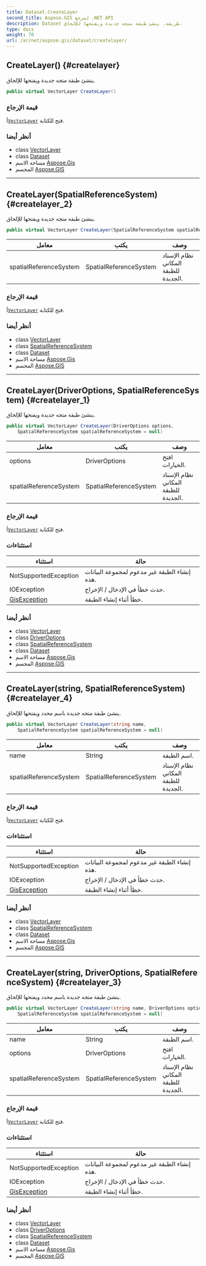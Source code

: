 ```yaml
---
title: Dataset.CreateLayer
second_title: Aspose.GIS لمرجع .NET API
description: Dataset طريقة. ينشئ طبقة متجه جديدة ويفتحها للإلحاق.
type: docs
weight: 70
url: /ar/net/aspose.gis/dataset/createlayer/
---
```

## CreateLayer() {#createlayer}

ينشئ طبقة متجه جديدة ويفتحها للإلحاق.

```csharp
public virtual VectorLayer CreateLayer()
```

### قيمة الإرجاع

أ[`VectorLayer`](../../vectorlayer/) فتح للكتابة.

### أنظر أيضا

* class [VectorLayer](../../vectorlayer/)
* class [Dataset](../)
* مساحة الاسم [Aspose.Gis](../../dataset/)
* المجسم [Aspose.GIS](../../../)

---

## CreateLayer(SpatialReferenceSystem) {#createlayer_2}

ينشئ طبقة متجه جديدة ويفتحها للإلحاق.

```csharp
public virtual VectorLayer CreateLayer(SpatialReferenceSystem spatialReferenceSystem)
```

| معامل | يكتب | وصف |
| --- | --- | --- |
| spatialReferenceSystem | SpatialReferenceSystem | نظام الإسناد المكاني للطبقة الجديدة. |

### قيمة الإرجاع

أ[`VectorLayer`](../../vectorlayer/) فتح للكتابة.

### أنظر أيضا

* class [VectorLayer](../../vectorlayer/)
* class [SpatialReferenceSystem](../../../aspose.gis.spatialreferencing/spatialreferencesystem/)
* class [Dataset](../)
* مساحة الاسم [Aspose.Gis](../../dataset/)
* المجسم [Aspose.GIS](../../../)

---

## CreateLayer(DriverOptions, SpatialReferenceSystem) {#createlayer_1}

ينشئ طبقة متجه جديدة ويفتحها للإلحاق.

```csharp
public virtual VectorLayer CreateLayer(DriverOptions options, 
    SpatialReferenceSystem spatialReferenceSystem = null)
```

| معامل | يكتب | وصف |
| --- | --- | --- |
| options | DriverOptions | افتح الخيارات. |
| spatialReferenceSystem | SpatialReferenceSystem | نظام الإسناد المكاني للطبقة الجديدة. |

### قيمة الإرجاع

أ[`VectorLayer`](../../vectorlayer/) فتح للكتابة.

### استثناءات

| استثناء | حالة |
| --- | --- |
| NotSupportedException | إنشاء الطبقة غير مدعوم لمجموعة البيانات هذه. |
| IOException | حدث خطأ في الإدخال / الإخراج. |
| [GisException](../../gisexception/) | خطأ أثناء إنشاء الطبقة. |

### أنظر أيضا

* class [VectorLayer](../../vectorlayer/)
* class [DriverOptions](../../driveroptions/)
* class [SpatialReferenceSystem](../../../aspose.gis.spatialreferencing/spatialreferencesystem/)
* class [Dataset](../)
* مساحة الاسم [Aspose.Gis](../../dataset/)
* المجسم [Aspose.GIS](../../../)

---

## CreateLayer(string, SpatialReferenceSystem) {#createlayer_4}

ينشئ طبقة متجه جديدة باسم محدد ويفتحها للإلحاق.

```csharp
public virtual VectorLayer CreateLayer(string name, 
    SpatialReferenceSystem spatialReferenceSystem = null)
```

| معامل | يكتب | وصف |
| --- | --- | --- |
| name | String | اسم الطبقة. |
| spatialReferenceSystem | SpatialReferenceSystem | نظام الإسناد المكاني للطبقة الجديدة. |

### قيمة الإرجاع

أ[`VectorLayer`](../../vectorlayer/) فتح للكتابة.

### استثناءات

| استثناء | حالة |
| --- | --- |
| NotSupportedException | إنشاء الطبقة غير مدعوم لمجموعة البيانات هذه. |
| IOException | حدث خطأ في الإدخال / الإخراج. |
| [GisException](../../gisexception/) | خطأ أثناء إنشاء الطبقة. |

### أنظر أيضا

* class [VectorLayer](../../vectorlayer/)
* class [SpatialReferenceSystem](../../../aspose.gis.spatialreferencing/spatialreferencesystem/)
* class [Dataset](../)
* مساحة الاسم [Aspose.Gis](../../dataset/)
* المجسم [Aspose.GIS](../../../)

---

## CreateLayer(string, DriverOptions, SpatialReferenceSystem) {#createlayer_3}

ينشئ طبقة متجه جديدة باسم محدد ويفتحها للإلحاق.

```csharp
public virtual VectorLayer CreateLayer(string name, DriverOptions options, 
    SpatialReferenceSystem spatialReferenceSystem = null)
```

| معامل | يكتب | وصف |
| --- | --- | --- |
| name | String | اسم الطبقة. |
| options | DriverOptions | افتح الخيارات. |
| spatialReferenceSystem | SpatialReferenceSystem | نظام الإسناد المكاني للطبقة الجديدة. |

### قيمة الإرجاع

أ[`VectorLayer`](../../vectorlayer/) فتح للكتابة.

### استثناءات

| استثناء | حالة |
| --- | --- |
| NotSupportedException | إنشاء الطبقة غير مدعوم لمجموعة البيانات هذه. |
| IOException | حدث خطأ في الإدخال / الإخراج. |
| [GisException](../../gisexception/) | خطأ أثناء إنشاء الطبقة. |

### أنظر أيضا

* class [VectorLayer](../../vectorlayer/)
* class [DriverOptions](../../driveroptions/)
* class [SpatialReferenceSystem](../../../aspose.gis.spatialreferencing/spatialreferencesystem/)
* class [Dataset](../)
* مساحة الاسم [Aspose.Gis](../../dataset/)
* المجسم [Aspose.GIS](../../../)


